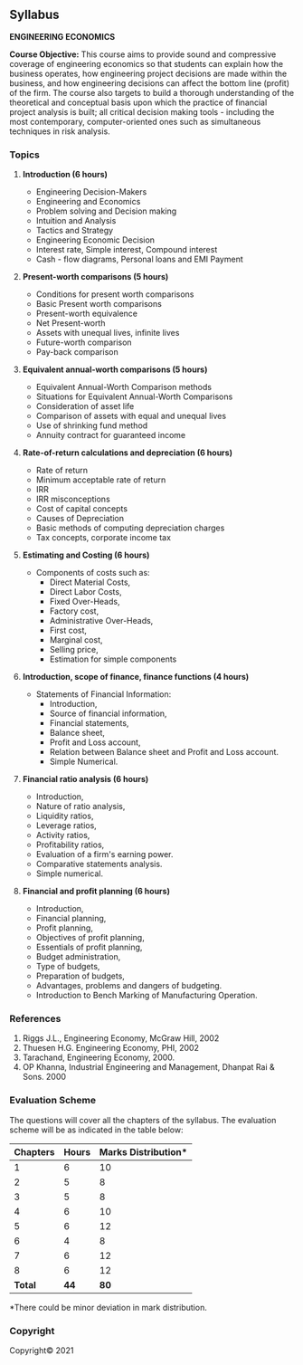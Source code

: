 ## Syllabus

**ENGINEERING ECONOMICS**

**Course Objective:** This course aims to provide sound and compressive coverage of engineering economics so that students can explain how the business operates, how engineering project decisions are made within the business, and how engineering decisions can affect the bottom line (profit) of the firm. The course also targets to build a thorough understanding of the theoretical and conceptual basis upon which the practice of financial project analysis is built; all critical decision making tools - including the most contemporary, computer-oriented ones such as simultaneous techniques in risk analysis. 

### Topics

1. **Introduction (6 hours)**
    * Engineering Decision-Makers
    * Engineering and Economics
    * Problem solving and Decision making
    * Intuition and Analysis
    * Tactics and Strategy
    * Engineering Economic Decision
    * Interest rate, Simple interest, Compound interest
    * Cash - flow diagrams, Personal loans and EMI Payment
    
2. **Present-worth comparisons (5 hours)**
    * Conditions for present worth comparisons
    * Basic Present worth comparisons
    * Present-worth equivalence
    * Net Present-worth
    * Assets with unequal lives, infinite lives
    * Future-worth comparison
    * Pay-back comparison

3. **Equivalent annual-worth comparisons (5 hours)**
    * Equivalent Annual-Worth Comparison methods
    * Situations for Equivalent Annual-Worth Comparisons
    * Consideration of asset life
    * Comparison of assets with equal and unequal lives
    * Use of shrinking fund method
    * Annuity contract for guaranteed income

4. **Rate-of-return calculations and depreciation (6 hours)**
    * Rate of return
    * Minimum acceptable rate of return
    * IRR
    * IRR misconceptions
    * Cost of capital concepts
    * Causes of Depreciation
    * Basic methods of computing depreciation charges
    * Tax concepts, corporate income tax

5. **Estimating and Costing (6 hours)**
    * Components of costs such as:
        * Direct Material Costs,
        * Direct Labor Costs,
        * Fixed Over-Heads,
        * Factory cost,
        * Administrative Over-Heads,
        * First cost,
        * Marginal cost,
        * Selling price,
        * Estimation for simple components

6. **Introduction, scope of finance, finance functions (4 hours)**
    * Statements of Financial Information:
        * Introduction,
        * Source of financial information,
        * Financial statements,
        * Balance sheet,
        * Profit and Loss account,
        * Relation between Balance sheet and Profit and Loss account.
        * Simple Numerical.

7. **Financial ratio analysis (6 hours)**
    * Introduction,
    * Nature of ratio analysis,
    * Liquidity ratios,
    * Leverage ratios,
    * Activity ratios,
    * Profitability ratios,
    * Evaluation of a firm's earning power.
    * Comparative statements analysis.
    * Simple numerical.

8. **Financial and profit planning (6 hours)**
    * Introduction,
    * Financial planning,
    * Profit planning,
    * Objectives of profit planning,
    * Essentials of profit planning,
    * Budget administration,
    * Type of budgets,
    * Preparation of budgets,
    * Advantages, problems and dangers of budgeting.
    * Introduction to Bench Marking of Manufacturing Operation.

### References

1. Riggs J.L., Engineering Economy, McGraw Hill, 2002
2. Thuesen H.G. Engineering Economy, PHI, 2002
3. Tarachand, Engineering Economy, 2000.
4. OP Khanna, Industrial Engineering and Management, Dhanpat Rai & Sons. 2000

### Evaluation Scheme

The questions will cover all the chapters of the syllabus. The evaluation scheme will be as indicated in the table below:

| Chapters | Hours | Marks Distribution* |
|---|---|---|
| 1 | 6 | 10 |
| 2 | 5 | 8 |
| 3 | 5 | 8 |
| 4 | 6 | 10 |
| 5 | 6 | 12 |
| 6 | 4 | 8 |
| 7 | 6 | 12 |
| 8 | 6 | 12 |
| **Total** | **44** | **80** |

*There could be minor deviation in mark distribution.

### Copyright

Copyright&copy; 2021 
